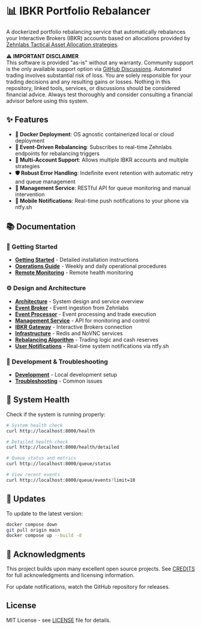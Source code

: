 # 📊 IBKR Portfolio Rebalancer

A dockerized portfolio rebalancing service that automatically rebalances your Interactive Brokers (IBKR) accounts based on allocations provided by [Zehnlabs Tactical Asset Allocation strategies](https://fintech.zehnlabs.com).

⚠️ **IMPORTANT DISCLAIMER**  
This software is provided "as-is" without any warranty. Community support is the only available support option via [GitHub Discussions](https://github.com/zehnlabs-com/ibkr-portfolio-rebalancer/discussions). Automated trading involves substantial risk of loss. You are solely responsible for your trading decisions and any resulting gains or losses. Nothing in this repository, linked tools, services, or discussions should be considered financial advice. Always test thoroughly and consider consulting a financial advisor before using this system.

## ✨ Features

- **🐳 Docker Deployment**: OS agnostic containerized local or cloud deployment
- **🔄 Event-Driven Rebalancing**: Subscribes to real-time Zehnlabs endpoints for rebalancing triggers
- **🏦 Multi-Account Support**: Allows multiple IBKR accounts and multiple strategies
- **🛡️ Robust Error Handling**: Indefinite event retention with automatic retry and queue management
- **📱 Management Service**: RESTful API for queue monitoring and manual intervention
- **🔔 Mobile Notifications**: Real-time push notifications to your phone via ntfy.sh

## 📚 Documentation

### 🚀 Getting Started
- **[Getting Started](docs/getting-started.md)** - Detailed installation instructions  
- **[Operations Guide](docs/operations.md)** - Weekly and daily operational procedures
- **[Remote Monitoring](docs/monitoring.md)** - Remote health monitoring

### ⚙️ Design and Architecture
- **[Architecture](docs/architecture.md)** - System design and service overview
- **[Event Broker](docs/services/event-broker.md)** - Event ingestion from Zehnlabs
- **[Event Processor](docs/services/event-processor.md)** - Event processing and trade execution
- **[Management Service](docs/services/management-service.md)** - API for monitoring and control
- **[IBKR Gateway](docs/services/ibkr-gateway.md)** - Interactive Brokers connection
- **[Infrastructure](docs/services/infrastructure.md)** - Redis and NoVNC services
- **[Rebalancing Algorithm](docs/rebalancing.md)** - Trading logic and cash reserves
- **[User Notifications](docs/user-notifications.md)** - Real-time system notifications via ntfy.sh

### 🔧 Development & Troubleshooting  
- **[Development](docs/development.md)** - Local development setup
- **[Troubleshooting](docs/troubleshooting.md)** - Common issues

## 🏥 System Health

Check if the system is running properly:

```bash
# System health check
curl http://localhost:8000/health

# Detailed health check
curl http://localhost:8000/health/detailed

# Queue status and metrics
curl http://localhost:8000/queue/status

# View recent events
curl http://localhost:8000/queue/events?limit=10
```

## 🔄 Updates

To update to the latest version:

```bash
docker compose down
git pull origin main
docker compose up --build -d
```

## 🙏 Acknowledgments

This project builds upon many excellent open source projects. See [CREDITS](CREDITS.md) for full acknowledgments and licensing information.

For update notifications, watch the GitHub repository for releases.

## License

MIT License - see [LICENSE](LICENSE) file for details.